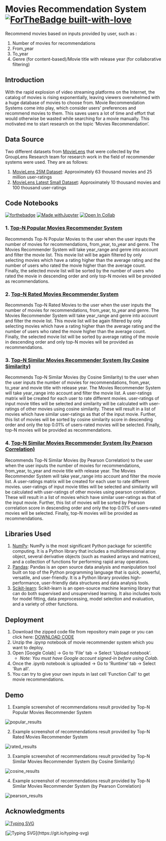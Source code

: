 # Movies Recommendation System [![ForTheBadge built-with-love](http://ForTheBadge.com/images/badges/built-with-love.svg)](https://GitHub.com/Naereen/)

Recommend movies based on inputs provided by user, such as :

1. Number of movies for recommendations
2. From_year
3. To_year
4. Genre (for content-based)/Movie title with release year (for collaborative filtering)

## Introduction

With the rapid explosion of video streaming platforms on the Internet, the catalog of movies is rising exponentially, leaving viewers overwhelmed with a huge database of movies to choose from. Movie Recommendation Systems come into play, which consider users' preferences and recommend movies to them. This saves users a lot of time and effort that would otherwise be wasted while searching for a movie manually. This motivated me to start research on the topic ‘Movies Recommendation’.

## Data Source

Two different datasets from [MovieLens](https://grouplens.org/datasets/movielens/) that were collected by the GroupLens Research team for research work in the field of recommender systems were used. They are as follows:

1. [MovieLens 25M Dataset](https://grouplens.org/datasets/movielens/25m/): Approximately 63 thousand movies and 25 million user-ratings
2. [MovieLens Latest Small Dataset](https://grouplens.org/datasets/movielens/latest/): Approximately 10 thousand movies and 100 thousand user-ratings

## Code Notebooks

[![forthebadge](https://forthebadge.com/images/badges/made-with-python.svg)](https://forthebadge.com)
[![Made withJupyter](https://img.shields.io/badge/Made%20with-Jupyter-orange?style=for-the-badge&logo=Jupyter)](https://jupyter.org/try)
[![Open In Collab](https://colab.research.google.com/assets/colab-badge.svg)](https://colab.research.google.com/github/Naereen/badges)

### 1. [Top-N Popular Movies Recommender System](https://github.com/mounikpatel/movies-recommendation-system/blob/main/Top_N_Popular_Movies_Recommender_System.ipynb)

Recommends Top-N Popular Movies to the user when the user inputs the number of movies for recommendations, from_year, to_year and genre. The Movies Recommender System will take year_range and genre into account and filter the movie list. This movie list will be again filtered by only selecting movies which have a rating higher than the average rating and the number of users who rated the movie higher than the average count. Finally, the selected movie list will be sorted by the number of users who rated the movie in descending order and only top-N movies will be provided as recommendations.

### 2. [Top-N Rated Movies Recommender System](https://github.com/mounikpatel/movies-recommendation-system/blob/main/Top_N_Rated_Movies_Recommender_System.ipynb)

Recommends Top-N Rated Movies to the user when the user inputs the number of movies for recommendations, from_year, to_year and genre. The Movies Recommender System will take year_range and genre into account and filter the movie list. This movie list will be again filtered by only selecting movies which have a rating higher than the average rating and the number of users who rated the movie higher than the average count. Finally, the selected movie list will be sorted by average rating of the movie in descending order and only top-N movies will be provided as recommendations.

### 3. [Top-N Similar Movies Recommender System (by Cosine Similarity)](https://github.com/mounikpatel/movies-recommendation-system/blob/main/Top_N_Similar_(User_Rated)_Movies_Recommender_System_(by_Cosine_Similarity).ipynb)

Recommends Top-N Similar Movies (by Cosine Similarity) to the user when the user inputs the number of movies for recommendations, from_year, to_year and movie title with release year. The Movies Recommender System will take year_range into account and filter the movie list. A user-ratings matrix will be created for each user to rate different movies. user-ratings of input movie titles will be selected and similarity will be calculated with user-ratings of other movies using cosine similarity. These will result in a list of movies which have similar user-ratings as that of the input movie. Further, this list of movies will be sorted by cosine similarity score in descending order and only the top 0.01% of users-rated movies will be selected. Finally, top-N movies will be provided as recommendations.

### 4. [Top-N Similar Movies Recommender System (by Pearson Correlation)](https://github.com/mounikpatel/movies-recommendation-system/blob/main/Top_N_Similar_(User_Rated)_Movies_Recommender_System_(by_Pearson_Correlation).ipynb)

Recommends Top-N Similar Movies (by Pearson Correlation) to the user when the user inputs the number of movies for recommendations, from_year, to_year and movie title with release year. The Movies Recommender System will take year_range into account and filter the movie list. A user-ratings matrix will be created for each user to rate different movies. user-ratings of input movie titles will be selected and similarity will be calculated with user-ratings of other movies using pearson correlation. These will result in a list of movies which have similar user-ratings as that of the input movie. Further, this list of movies will be sorted by Pearson correlation score in descending order and only the top 0.01% of users-rated movies will be selected. Finally, top-N movies will be provided as recommendations.

## Libraries Used

1. [NumPy](https://numpy.org/): NumPy is the most significant Python package for scientific computing. It is a Python library that includes a multidimensional array object, several derivative objects (such as masked arrays and matrices), and a collection of functions for performing rapid array operations.
2. [Pandas](https://pandas.pydata.org/): Pandas is an open source data analysis and manipulation tool built on top of the Python programming language that is quick, powerful, versatile, and user-friendly. It is a Python library provides high-performance, user-friendly data structures and data analysis tools.
3. [Scikit-learn](https://scikit-learn.org/stable/): Scikit-learn is an open-source machine learning library that can do both supervised and unsupervised learning. It also includes tools for model fitting, data preprocessing, model selection and evaluation, and a variety of other functions.

## Deployment

1. Download the zipped code file from repository main page or you can click here: [DOWNLOAD CODE](https://github.com/mounikpatel/movies-recommendation-system/archive/refs/heads/main.zip)
2. Unzip the .ipynp notebook of movie recommender system which you want to deploy.
3. Open [Google Colab] -> Go to 'File' tab -> Select 'Upload notebook'. 
   - *Note: You must have Google account signed-in before using Colab.*
4. Once the .ipynb notebook is uploaded -> Go to 'Runtime' tab -> Select 'Run all'.
5. You can try to give your own inputs in last cell 'Function Call' to get movie recommendations.

## Demo

1. Example screenshot of recommendations result provided by Top-N Popular Movies Recommender System

![popular_results](https://user-images.githubusercontent.com/36979317/129491261-6df1d117-ab61-43ff-97d9-fdac43c2807e.JPG)

2. Example screenshot of recommendations result provided by Top-N Rated Movies Recommender System

![rated_results](https://user-images.githubusercontent.com/36979317/129491286-e646afad-79d0-4c64-8282-1b2b133e75fd.JPG)

3. Example screenshot of recommendations result provided by Top-N Similar Movies Recommender System (by Cosine Similarity)

![cosine_results](https://user-images.githubusercontent.com/36979317/129491309-d8b0a7dd-4e38-42fa-a96a-61e7a5e6f01f.JPG)

4. Example screenshot of recommendations result provided by Top-N Similar Movies Recommender System (by Pearson Correlation)

![pearson_results](https://user-images.githubusercontent.com/36979317/129491338-2cda9f0c-0f23-43c1-8939-dc512d65e410.JPG)

## Acknowledgments

[![Typing SVG](https://readme-typing-svg.herokuapp.com?font=bebas+neue&color=E51904&vCenter=true&lines=Inspired+by+NETFLIX)](https://git.io/typing-svg)

[![Typing SVG](https://readme-typing-svg.herokuapp.com?color=389AD5&vCenter=true&lines=Thanks+to+Dr.+T+!!!)](https://git.io/typing-svg)
